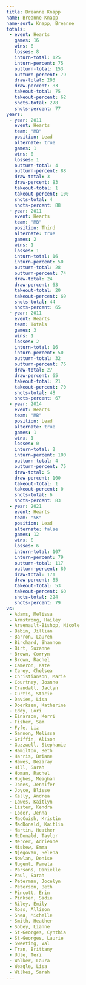 ```yaml
---
title: Breanne Knapp
name: Breanne Knapp
name-sort: Knapp, Breanne
totals:
 - event: Hearts
   games: 16
   wins: 8
   losses: 8
   inturn-total: 125
   inturn-percent: 75
   outturn-total: 153
   outturn-percent: 79
   draw-total: 203
   draw-percent: 83
   takeout-total: 75
   takeout-percent: 62
   shots-total: 278
   shots-percent: 77
years:
 - year: 2011
   event: Hearts
   team: "MB"
   position: Lead
   alternate: true
   games: 1
   wins: 0
   losses: 1
   outturn-total: 4
   outturn-percent: 88
   draw-total: 3
   draw-percent: 83
   takeout-total: 1
   takeout-percent: 100
   shots-total: 4
   shots-percent: 88
 - year: 2011
   event: Hearts
   team: "MB"
   position: Third
   alternate: true
   games: 2
   wins: 1
   losses: 1
   inturn-total: 16
   inturn-percent: 50
   outturn-total: 28
   outturn-percent: 74
   draw-total: 24
   draw-percent: 63
   takeout-total: 20
   takeout-percent: 69
   shots-total: 44
   shots-percent: 65
 - year: 2011
   event: Hearts
   team: Totals
   games: 3
   wins: 1
   losses: 2
   inturn-total: 16
   inturn-percent: 50
   outturn-total: 32
   outturn-percent: 76
   draw-total: 27
   draw-percent: 65
   takeout-total: 21
   takeout-percent: 70
   shots-total: 48
   shots-percent: 67
 - year: 2014
   event: Hearts
   team: "MB"
   position: Lead
   alternate: true
   games: 1
   wins: 1
   losses: 0
   inturn-total: 2
   inturn-percent: 100
   outturn-total: 4
   outturn-percent: 75
   draw-total: 5
   draw-percent: 100
   takeout-total: 1
   takeout-percent: 0
   shots-total: 6
   shots-percent: 83
 - year: 2021
   event: Hearts
   team: "SK"
   position: Lead
   alternate: false
   games: 12
   wins: 6
   losses: 6
   inturn-total: 107
   inturn-percent: 79
   outturn-total: 117
   outturn-percent: 80
   draw-total: 171
   draw-percent: 85
   takeout-total: 53
   takeout-percent: 60
   shots-total: 224
   shots-percent: 79
vs:
 - Adams, Melissa
 - Armstrong, Hailey
 - Arsenault-Bishop, Nicole
 - Babin, Jillian
 - Barron, Lauren
 - Birchard, Shannon
 - Birt, Suzanne
 - Brown, Corryn
 - Brown, Rachel
 - Cameron, Kate
 - Carey, Chelsea
 - Christianson, Marie
 - Courtney, Joanne
 - Crandall, Jaclyn
 - Curtis, Stacie
 - Davies, Lisa
 - Doerksen, Katherine
 - Eddy, Lori
 - Einarson, Kerri
 - Fisher, Sam
 - Fyfe, Liz
 - Gannon, Melissa
 - Griffin, Alison
 - Guzzwell, Stephanie
 - Hamilton, Beth
 - Harris, Briane
 - Hawes, Dezaray
 - Hill, Sarah
 - Homan, Rachel
 - Hughes, Meaghan
 - Jones, Jennifer
 - Joyce, Blisse
 - Kelly, Andrea
 - Lawes, Kaitlyn
 - Lister, Kendra
 - Loder, Jenna
 - MacCuish, Kristin
 - MacDonald, Kaitlin
 - Martin, Heather
 - McDonald, Taylor
 - Mercer, Adrienne
 - Miskew, Emma
 - Njegovan, Selena
 - Nowlan, Denise
 - Nugent, Pamela
 - Parsons, Danielle
 - Paul, Sarah
 - Peterman, Jocelyn
 - Peterson, Beth
 - Pincott, Erin
 - Pinksen, Sadie
 - Riley, Emily
 - Ross, Allison
 - Shea, Michelle
 - Smith, Heather
 - Sobey, Lianne
 - St-Georges, Cynthia
 - St-Georges, Laurie
 - Sweeting, Val
 - Tran, Brittany
 - Udle, Teri
 - Walker, Laura
 - Weagle, Lisa
 - Wilkes, Sarah
---
```

